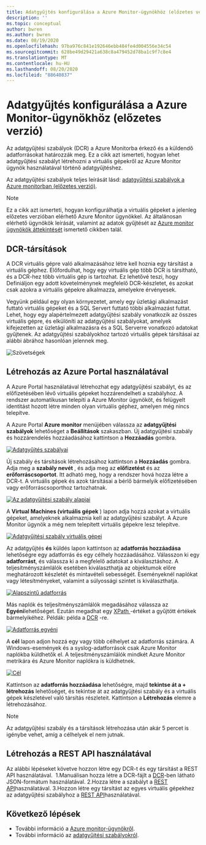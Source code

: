 ```yaml
---
title: Adatgyűjtés konfigurálása a Azure Monitor-ügynökhöz (előzetes verzió)
description: ''
ms.topic: conceptual
author: bwren
ms.author: bwren
ms.date: 08/19/2020
ms.openlocfilehash: 97ba976c841e192646ebb484fe4d004556e34c54
ms.sourcegitcommit: 628be49d29421a638c8a479452d78ba1c9f7c8e4
ms.translationtype: MT
ms.contentlocale: hu-HU
ms.lasthandoff: 08/20/2020
ms.locfileid: "88640837"
---
```

# <a name="configure-data-collection-for-the-azure-monitor-agent-preview"></a>Adatgyűjtés konfigurálása a Azure Monitor-ügynökhöz (előzetes verzió)
Az adatgyűjtési szabályok (DCR) a Azure Monitorba érkező és a küldendő adatforrásokat határozzák meg. Ez a cikk azt ismerteti, hogyan lehet adatgyűjtési szabályt létrehozni a virtuális gépekről az Azure Monitor ügynök használatával történő adatgyűjtéshez.

Az adatgyűjtési szabályok teljes leírását lásd: [adatgyűjtési szabályok a Azure monitorban (előzetes verzió)](data-collection-rule-overview.md).

> [!NOTE]
> Ez a cikk azt ismerteti, hogyan konfigurálhatja a virtuális gépeket a jelenleg előzetes verzióban elérhető Azure Monitor ügynökkel. Az általánosan elérhető ügynökök leírását, valamint az adatok gyűjtését az [Azure monitor ügynökök áttekintését](agents-overview.md) ismertető cikkben talál.


## <a name="dcr-associations"></a>DCR-társítások
A DCR virtuális gépre való alkalmazásához létre kell hoznia egy társítást a virtuális géphez. Előfordulhat, hogy egy virtuális gép több DCR is társítható, és a DCR-hez több virtuális gép is tartozhat. Ez lehetővé teszi, hogy Definiáljon egy adott követelménynek megfelelő DCR-készletet, és azokat csak azokra a virtuális gépekre alkalmazza, amelyekre érvényesek. 

Vegyünk például egy olyan környezetet, amely egy üzletági alkalmazást futtató virtuális gépeket és a SQL Servert futtató többi alkalmazást futtat. Lehet, hogy egy alapértelmezett adatgyűjtési szabály vonatkozik az összes virtuális gépre, és elkülöníti az adatgyűjtési szabályokat, amelyek kifejezetten az üzletági alkalmazásra és a SQL Serverre vonatkozó adatokat gyűjtenek. Az adatgyűjtési szabályokhoz tartozó virtuális gépek társításai az alábbi ábrához hasonlóan jelennek meg.

![Szövetségek](media/data-collection-rule-azure-monitor-agent/associations.png)

## <a name="create-using-the-azure-portal"></a>Létrehozás az Azure Portal használatával
A Azure Portal használatával létrehozhat egy adatgyűjtési szabályt, és az előfizetésében lévő virtuális gépeket hozzárendelheti a szabályhoz. A rendszer automatikusan telepíti a Azure Monitor ügynököt, és felügyelt identitást hozott létre minden olyan virtuális géphez, amelyen még nincs telepítve.

A Azure Portal **Azure monitor** menüjében válassza az **adatgyűjtési szabályok** lehetőséget a **Beállítások** szakaszban. Új adatgyűjtési szabály és hozzárendelés hozzáadásához kattintson a **Hozzáadás** gombra.

[![Adatgyűjtés szabályai](media/azure-monitor-agent/data-collection-rules.png)](media/azure-monitor-agent/data-collection-rules.png#lightbox)

Új szabály és társítások létrehozásához kattintson a **Hozzáadás** gombra. Adja meg a **szabály nevét** , és adja meg az **előfizetést** és az **erőforráscsoportot**. Itt adható meg, hogy a rendszer hová hozza létre a DCR-t. A virtuális gépek és azok társításai a bérlő bármelyik előfizetésében vagy erőforráscsoporthoz tartozhatnak.

[![Az adatgyűjtési szabály alapjai](media/azure-monitor-agent/data-collection-rule-basics.png)](media/azure-monitor-agent/data-collection-rule-basics.png#lightbox)

A **Virtual Machines (virtuális gépek** ) lapon adja hozzá azokat a virtuális gépeket, amelyeknek alkalmaznia kell az adatgyűjtési szabályt. A Azure Monitor ügynök a még nem telepített virtuális gépekre lesz telepítve.

[![Adatgyűjtési szabály virtuális gépei](media/azure-monitor-agent/data-collection-rule-virtual-machines.png)](media/azure-monitor-agent/data-collection-rule-virtual-machines.png#lightbox)

Az adatgyűjtés **és** küldés lapon kattintson az **adatforrás hozzáadása** lehetőségre egy adatforrás és egy célhely hozzáadásához. Válasszon ki egy **adatforrást**, és válassza ki a megfelelő adatokat a kiválasztáshoz. A teljesítményszámlálók esetében kiválaszthatja az objektumok előre meghatározott készletét és mintavételi sebességét. Eseményeknél naplókat vagy létesítményeket, valamint a súlyossági szintet is kiválaszthatja. 

[![Alapszintű adatforrás](media/azure-monitor-agent/data-collection-rule-data-source-basic.png)](media/azure-monitor-agent/data-collection-rule-data-source-basic.png#lightbox)


Más naplók és teljesítményszámlálók megadásához válassza az **Egyéni**lehetőséget. Ezután megadhat egy [XPath ](https://www.w3schools.com/xml/xpath_syntax.asp) -értéket a gyűjtött értékek bármelyikéhez. Példák: példa a [DCR](data-collection-rule-overview.md#sample-data-collection-rule) -re.

[![Adatforrás egyéni](media/azure-monitor-agent/data-collection-rule-data-source-custom.png)](media/azure-monitor-agent/data-collection-rule-data-source-custom.png#lightbox)

A **cél** lapon adjon hozzá egy vagy több célhelyet az adatforrás számára. A Windows-események és a syslog-adatforrások csak Azure Monitor naplókba küldhetők el. A teljesítményszámlálók mindkét Azure Monitor metrikára és Azure Monitor naplókra is küldhetnek.

[![Cél](media/azure-monitor-agent/data-collection-rule-destination.png)](media/azure-monitor-agent/data-collection-rule-destination.png#lightbox)

Kattintson az **adatforrás hozzáadása** lehetőségre, majd **tekintse át a + létrehozás** lehetőséget, és tekintse át az adatgyűjtési szabály és a virtuális gépek készletével való társítás részleteit. Kattintson a **Létrehozás** elemre a létrehozásához.

> [!NOTE]
> Az adatgyűjtési szabály és a társítások létrehozása után akár 5 percet is igénybe vehet, amíg a célhelyek el nem jutnak.

## <a name="createusingrestapi"></a>Létrehozás a REST API használatával
Az alábbi lépéseket követve hozzon létre egy DCR-t és egy társítást a REST API használatával. 
1.Manuálisan hozza létre a DCR-fájlt a [DCR](data-collection-rule-overview.md#sample-data-collection-rule)-ben látható JSON-formátum használatával.
2.Hozza létre a szabályt a [REST API](https://docs.microsoft.com/rest/api/monitor/datacollectionrules/create#examples)használatával.
3.Hozzon létre egy társítást az egyes virtuális gépekhez az adatgyűjtési szabályhoz a [REST API](https://docs.microsoft.com/rest/api/monitor/datacollectionruleassociations/create#examples)használatával.

## <a name="next-steps"></a>Következő lépések

- További információ a [Azure monitor-ügynökről](azure-monitor-agent-overview.md).
- További információ az [adatgyűjtési szabályokról](data-collection-rule-overview.md).
